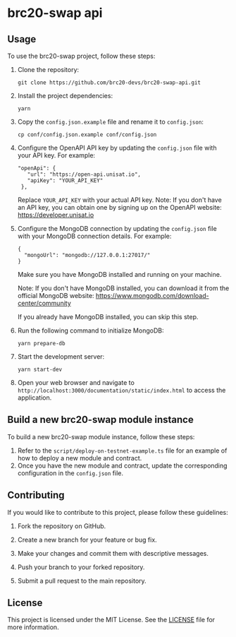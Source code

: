 # brc20-swap api

## Usage

To use the brc20-swap project, follow these steps:

1. Clone the repository:

   ```
   git clone https://github.com/brc20-devs/brc20-swap-api.git
   ```

2. Install the project dependencies:

   ```
   yarn
   ```

3. Copy the `config.json.example` file and rename it to `config.json`:

   ```
   cp conf/config.json.example conf/config.json
   ```

4. Configure the OpenAPI API key by updating the `config.json` file with your API key.
   For example:

   ```
   "openApi": {
      "url": "https://open-api.unisat.io",
      "apiKey": "YOUR_API_KEY"
    },
   ```

   Replace `YOUR_API_KEY` with your actual API key.
   Note: If you don't have an API key, you can obtain one by signing up on the OpenAPI website: https://developer.unisat.io

5. Configure the MongoDB connection by updating the `config.json` file with your MongoDB connection details.
   For example:

   ```
   {
     "mongoUrl": "mongodb://127.0.0.1:27017/"
   }
   ```

   Make sure you have MongoDB installed and running on your machine.

   Note: If you don't have MongoDB installed, you can download it from the official MongoDB website: https://www.mongodb.com/download-center/community

   If you already have MongoDB installed, you can skip this step.

6. Run the following command to initialize MongoDB:

   ```
   yarn prepare-db
   ```

7. Start the development server:

   ```
   yarn start-dev
   ```

8. Open your web browser and navigate to `http://localhost:3000/documentation/static/index.html` to access the application.

## Build a new brc20-swap module instance

To build a new brc20-swap module instance, follow these steps:

1. Refer to the `script/deploy-on-testnet-example.ts` file for an example of how to deploy a new module and contract.
2. Once you have the new module and contract, update the corresponding configuration in the `config.json` file.

## Contributing

If you would like to contribute to this project, please follow these guidelines:

1. Fork the repository on GitHub.

2. Create a new branch for your feature or bug fix.

3. Make your changes and commit them with descriptive messages.

4. Push your branch to your forked repository.

5. Submit a pull request to the main repository.

## License

This project is licensed under the MIT License. See the [LICENSE](LICENSE) file for more information.
